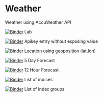 # Weather
Weather using AccuWeather API

[![Binder](https://mybinder.org/badge_logo.svg)](https://mybinder.org/v2/gh/fm75/weather/HEAD?urlpath=lab) Lab

[![Binder](https://mybinder.org/badge_logo.svg)](https://mybinder.org/v2/gh/fm75/weather/HEAD?filepath=apikey.ipynb) Apikey entry without exposing value

[![Binder](https://mybinder.org/badge_logo.svg)](https://mybinder.org/v2/gh/fm75/weather/HEAD?filepath=geoposition.ipynb) Location using geoposition (lat,lon)

[![Binder](https://mybinder.org/badge_logo.svg)](https://mybinder.org/v2/gh/fm75/weather/HEAD?filepath=forecast_5_day.ipynb) 5 Day Forecast

[![Binder](https://mybinder.org/badge_logo.svg)](https://mybinder.org/v2/gh/fm75/weather/HEAD?filepath=forecast_12_hour.ipynb) 12 Hour Forecast

[![Binder](https://mybinder.org/badge_logo.svg)](https://mybinder.org/v2/gh/fm75/weather/HEAD?filepath=index_list.ipynb) List of indices

[![Binder](https://mybinder.org/badge_logo.svg)](https://mybinder.org/v2/gh/fm75/weather/HEAD?filepath=index_groups.ipynb) List of index groups

